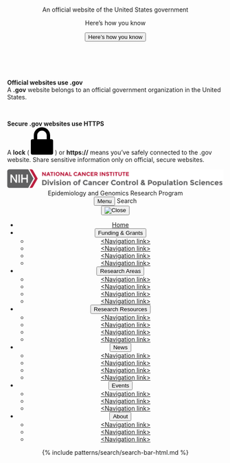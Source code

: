 <section
  class="usa-banner"
  aria-label="Official website of the United States government"
>
  <div class="usa-accordion">
    <header class="usa-banner__header">
      <div class="usa-banner__inner">
        <div class="grid-col-auto">
          <img
            aria-hidden="true"
            class="usa-banner__header-flag"
            src="/assets/img/us_flag_small.png"
            alt=""
          />
        </div>
        <div class="grid-col-fill tablet:grid-col-auto" aria-hidden="true">
          <p class="usa-banner__header-text">
            An official website of the United States government
          </p>
          <p class="usa-banner__header-action">Here’s how you know</p>
        </div>
        <button
          type="button"
          class="usa-accordion__button usa-banner__button"
          aria-expanded="false"
          aria-controls="gov-banner-default-default-egrp"
        >
          <span class="usa-banner__button-text">Here’s how you know</span>
        </button>
      </div>
    </header>
    <div
      class="usa-banner__content usa-accordion__content"
      id="gov-banner-default-default-egrp"
    >
      <div class="grid-row grid-gap-lg">
        <div class="usa-banner__guidance tablet:grid-col-6">
          <img
            class="usa-banner__icon usa-media-block__img"
            src="/assets/img/icon-dot-gov.svg"
            role="img"
            alt=""
            aria-hidden="true"
          />
          <div class="usa-media-block__body">
            <p>
              <strong>Official websites use .gov</strong><br />A
              <strong>.gov</strong> website belongs to an official government
              organization in the United States.
            </p>
          </div>
        </div>
        <div class="usa-banner__guidance tablet:grid-col-6">
          <img
            class="usa-banner__icon usa-media-block__img"
            src="/assets/img/icon-https.svg"
            role="img"
            alt=""
            aria-hidden="true"
          />
          <div class="usa-media-block__body">
            <p>
              <strong>Secure .gov websites use HTTPS</strong><br />A
              <strong>lock</strong> (
              <span class="icon-lock"
                ><svg
                  xmlns="http://www.w3.org/2000/svg"
                  width="52"
                  height="64"
                  viewBox="0 0 52 64"
                  class="usa-banner__lock-image"
                  role="img"
                  aria-labelledby="banner-lock-description-default"
                  focusable="false"
                >
                  <title id="banner-lock-title-default">Lock</title>
                  <desc id="banner-lock-description-default">Locked padlock icon</desc>
                  <path
                    fill="#000000"
                    fill-rule="evenodd"
                    d="M26 0c10.493 0 19 8.507 19 19v9h3a4 4 0 0 1 4 4v28a4 4 0 0 1-4 4H4a4 4 0 0 1-4-4V32a4 4 0 0 1 4-4h3v-9C7 8.507 15.507 0 26 0zm0 8c-5.979 0-10.843 4.77-10.996 10.712L15 19v9h22v-9c0-6.075-4.925-11-11-11z"
                  />
                </svg> </span
              >) or <strong>https://</strong> means you’ve safely connected to
              the .gov website. Share sensitive information only on official,
              secure websites.
            </p>
          </div>
        </div>
      </div>
    </div>
  </div>
</section>
<header class="usa-header usa-header--extended">
  <div class="usa-navbar header-top">
    <div class="usa-logo">
      <img src="/assets/icons/nci-dccps-logo_2x.png" />
    </div>
  </div>
  <div class="title-banner egrp-banner usa-nav-container">
    <div class="container">
      <div class="row">
        <div class="col-12">
          <div class="program-name">Epidemiology and Genomics Research Program </div>
        </div>
      </div>
    </div>
  </div>
  <div class="mobile-menu usa-nav-container">
    <button type="button" class="usa-menu-btn">Menu</button>
    <span class="mobile-search">Search</span>
  </div>
  <nav aria-label="Primary navigation" class="usa-nav">
    <div class="usa-nav__inner">
      <button type="button" class="usa-nav__close">
        <img src="/assets/img/usa-icons/close.svg" role="img" alt="Close" />
      </button>
      <ul class="usa-nav__primary usa-accordion">
        <li class="usa-nav__primary-item current">
          <a href="javascript:void(0);" class="usa-nav-link"
            ><span>Home</span></a
          >
        </li>
        <li class="usa-nav__primary-item">
          <button
            type="button"
            class="usa-accordion__button usa-nav__link"
            aria-expanded="false"
            aria-controls="extended-nav-section-fgegrp"
          >
            <span>Funding & Grants</span>
          </button>
          <ul id="extended-nav-section-fgegrp" class="usa-nav__submenu">
            <li class="usa-nav__submenu-item">
              <a href="javascript:void(0);"
                ><span>&lt;Navigation link&gt;</span></a
              >
            </li>
            <li class="usa-nav__submenu-item">
              <a href="javascript:void(0);"
                ><span>&lt;Navigation link&gt;</span></a
              >
            </li>
            <li class="usa-nav__submenu-item">
              <a href="javascript:void(0);"
                ><span>&lt;Navigation link&gt;</span></a
              >
            </li>
            <li class="usa-nav__submenu-item">
              <a href="javascript:void(0);"
                ><span>&lt;Navigation link&gt;</span></a
              >
            </li>
          </ul>
        </li>
        <li class="usa-nav__primary-item">
          <button
            type="button"
            class="usa-accordion__button usa-nav__link"
            aria-expanded="false"
            aria-controls="extended-nav-section-raegrp"
          >
            <span>Research Areas</span>
          </button>
          <ul id="extended-nav-section-raegrp" class="usa-nav__submenu">
            <li class="usa-nav__submenu-item">
              <a href="javascript:void(0);"
                ><span>&lt;Navigation link&gt;</span></a
              >
            </li>
            <li class="usa-nav__submenu-item">
              <a href="javascript:void(0);"
                ><span>&lt;Navigation link&gt;</span></a
              >
            </li>
            <li class="usa-nav__submenu-item">
              <a href="javascript:void(0);"
                ><span>&lt;Navigation link&gt;</span></a
              >
            </li>
            <li class="usa-nav__submenu-item">
              <a href="javascript:void(0);"
                ><span>&lt;Navigation link&gt;</span></a
              >
            </li>
          </ul>
        </li>
        <li class="usa-nav__primary-item">
          <button
            type="button"
            class="usa-accordion__button usa-nav__link"
            aria-expanded="false"
            aria-controls="extended-nav-section-rregrp"
          >
            <span>Research Resources</span>
          </button>
          <ul id="extended-nav-section-rregrp" class="usa-nav__submenu">
            <li class="usa-nav__submenu-item">
              <a href="javascript:void(0);"
                ><span>&lt;Navigation link&gt;</span></a
              >
            </li>
            <li class="usa-nav__submenu-item">
              <a href="javascript:void(0);"
                ><span>&lt;Navigation link&gt;</span></a
              >
            </li>
            <li class="usa-nav__submenu-item">
              <a href="javascript:void(0);"
                ><span>&lt;Navigation link&gt;</span></a
              >
            </li>
            <li class="usa-nav__submenu-item">
              <a href="javascript:void(0);"
                ><span>&lt;Navigation link&gt;</span></a
              >
            </li>
          </ul>
        </li>
        <li class="usa-nav__primary-item">
          <button
            type="button"
            class="usa-accordion__button usa-nav__link"
            aria-expanded="false"
            aria-controls="extended-nav-section-newsegrp"
          >
            <span>News</span>
          </button>
          <ul id="extended-nav-section-newsegrp" class="usa-nav__submenu">
            <li class="usa-nav__submenu-item">
              <a href="javascript:void(0);"
                ><span>&lt;Navigation link&gt;</span></a
              >
            </li>
            <li class="usa-nav__submenu-item">
              <a href="javascript:void(0);"
                ><span>&lt;Navigation link&gt;</span></a
              >
            </li>
            <li class="usa-nav__submenu-item">
              <a href="javascript:void(0);"
                ><span>&lt;Navigation link&gt;</span></a
              >
            </li>
            <li class="usa-nav__submenu-item">
              <a href="javascript:void(0);"
                ><span>&lt;Navigation link&gt;</span></a
              >
            </li>
          </ul>
        </li>
        <li class="usa-nav__primary-item">
          <button
            type="button"
            class="usa-accordion__button usa-nav__link"
            aria-expanded="false"
            aria-controls="extended-nav-section-eventsegrp"
          >
            <span>Events</span>
          </button>
          <ul id="extended-nav-section-eventsegrp" class="usa-nav__submenu">
            <li class="usa-nav__submenu-item">
              <a href="javascript:void(0);"
                ><span>&lt;Navigation link&gt;</span></a
              >
            </li>
            <li class="usa-nav__submenu-item">
              <a href="javascript:void(0);"
                ><span>&lt;Navigation link&gt;</span></a
              >
            </li>
            <li class="usa-nav__submenu-item">
              <a href="javascript:void(0);"
                ><span>&lt;Navigation link&gt;</span></a
              >
            </li>
          </ul>
        </li>
        <li class="usa-nav__primary-item">
          <button
            type="button"
            class="usa-accordion__button usa-nav__link"
            aria-expanded="false"
            aria-controls="extended-nav-section-aboutegrp"
          >
            <span>About</span>
          </button>
          <ul id="extended-nav-section-aboutegrp" class="usa-nav__submenu">
            <li class="usa-nav__submenu-item">
              <a href="javascript:void(0);"
                ><span>&lt;Navigation link&gt;</span></a
              >
            </li>
            <li class="usa-nav__submenu-item">
              <a href="javascript:void(0);"
                ><span>&lt;Navigation link&gt;</span></a
              >
            </li>
            <li class="usa-nav__submenu-item">
              <a href="javascript:void(0);"
                ><span>&lt;Navigation link&gt;</span></a
              >
            </li>
          </ul>
        </li>
      </ul>
      <div class="usa-nav__secondary">
        {% include patterns/search/search-bar-html.md %}
      </div>
    </div>
  </nav>
</header>